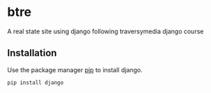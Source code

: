# btre 
A real state site using django following traversymedia django course 

## Installation
Use the package manager [pip](https://pip.pypa.io/en/stable/) to install django. 
```bash
pip install django
```


